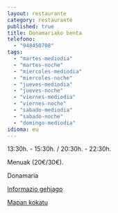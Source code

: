 ```yaml
---
layout: restaurante
category: restaurante
published: true
title: Donamariako benta
telefono: 
  - "948450708"
tags: 
  - "martes-mediodia"
  - "martes-noche"
  - "miercoles-mediodia"
  - "miercoles-noche"
  - "jueves-mediodia"
  - "jueves-noche"
  - "viernes-mediodia"
  - "viernes-noche"
  - "sabado-mediodia"
  - "sabado-noche"
  - "domingo-mediodia"
idioma: eu
---
```


13:30h. - 15:30h. / 20:30h. - 22:30h.

Menuak (20€/30€).

Donamaria

[Informazio gehiago](http://www.consorciobertiz.org/consorcio/dondecomer/restaurantes/donamaria-es-0-176/restaurante-donamariako-benta.html)

[Mapan kokatu](https://maps.google.es/maps?q=donamaria%C2%B4ko+benta&amp;hl=es&amp;ie=UTF8&amp;ll=43.113641,-1.682539&amp;spn=0.020395,0.038581&amp;sll=43.113265,-1.681681&amp;sspn=0.020395,0.038581&amp;t=h&amp;hq=donamariako+benta&amp;z=15&amp;iwloc=A "Donamariako benta")